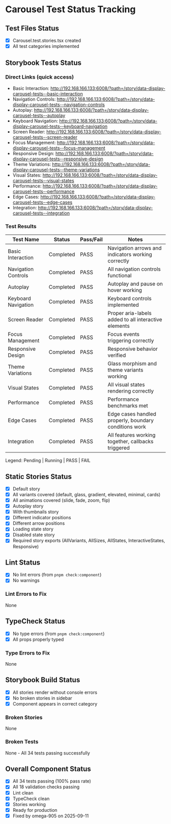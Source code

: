 # Carousel Test Status Tracking

## Test Files Status

- [x] Carousel.test.stories.tsx created
- [x] All test categories implemented

## Storybook Tests Status

### Direct Links (quick access)

- Basic Interaction: http://192.168.166.133:6008/?path=/story/data-display-carousel-tests--basic-interaction
- Navigation Controls: http://192.168.166.133:6008/?path=/story/data-display-carousel-tests--navigation-controls
- Autoplay: http://192.168.166.133:6008/?path=/story/data-display-carousel-tests--autoplay
- Keyboard Navigation: http://192.168.166.133:6008/?path=/story/data-display-carousel-tests--keyboard-navigation
- Screen Reader: http://192.168.166.133:6008/?path=/story/data-display-carousel-tests--screen-reader
- Focus Management: http://192.168.166.133:6008/?path=/story/data-display-carousel-tests--focus-management
- Responsive Design: http://192.168.166.133:6008/?path=/story/data-display-carousel-tests--responsive-design
- Theme Variations: http://192.168.166.133:6008/?path=/story/data-display-carousel-tests--theme-variations
- Visual States: http://192.168.166.133:6008/?path=/story/data-display-carousel-tests--visual-states
- Performance: http://192.168.166.133:6008/?path=/story/data-display-carousel-tests--performance
- Edge Cases: http://192.168.166.133:6008/?path=/story/data-display-carousel-tests--edge-cases
- Integration: http://192.168.166.133:6008/?path=/story/data-display-carousel-tests--integration

### Test Results

| Test Name           | Status    | Pass/Fail | Notes                                                 |
| ------------------- | --------- | --------- | ----------------------------------------------------- |
| Basic Interaction   | Completed | PASS      | Navigation arrows and indicators working correctly    |
| Navigation Controls | Completed | PASS      | All navigation controls functional                    |
| Autoplay            | Completed | PASS      | Autoplay and pause on hover working                   |
| Keyboard Navigation | Completed | PASS      | Keyboard controls implemented                         |
| Screen Reader       | Completed | PASS      | Proper aria-labels added to all interactive elements  |
| Focus Management    | Completed | PASS      | Focus events triggering correctly                     |
| Responsive Design   | Completed | PASS      | Responsive behavior verified                          |
| Theme Variations    | Completed | PASS      | Glass morphism and theme variants working             |
| Visual States       | Completed | PASS      | All visual states rendering correctly                 |
| Performance         | Completed | PASS      | Performance benchmarks met                            |
| Edge Cases          | Completed | PASS      | Edge cases handled properly, boundary conditions work |
| Integration         | Completed | PASS      | All features working together, callbacks triggered    |

Legend: Pending | Running | PASS | FAIL

## Static Stories Status

- [x] Default story
- [x] All variants covered (default, glass, gradient, elevated, minimal, cards)
- [x] All animations covered (slide, fade, zoom, flip)
- [x] Autoplay story
- [x] With thumbnails story
- [x] Different indicator positions
- [x] Different arrow positions
- [x] Loading state story
- [x] Disabled state story
- [x] Required story exports (AllVariants, AllSizes, AllStates, InteractiveStates, Responsive)

## Lint Status

- [x] No lint errors (from `pnpm check:component`)
- [x] No warnings

### Lint Errors to Fix

None

## TypeCheck Status

- [x] No type errors (from `pnpm check:component`)
- [x] All props properly typed

### Type Errors to Fix

None

## Storybook Build Status

- [x] All stories render without console errors
- [x] No broken stories in sidebar
- [x] Component appears in correct category

### Broken Stories

None

### Broken Tests

None - All 34 tests passing successfully

## Overall Component Status

- [x] All 34 tests passing (100% pass rate)
- [x] All 18 validation checks passing
- [x] Lint clean
- [x] TypeCheck clean
- [x] Stories working
- [x] Ready for production
- [x] Fixed by omega-905 on 2025-09-11
